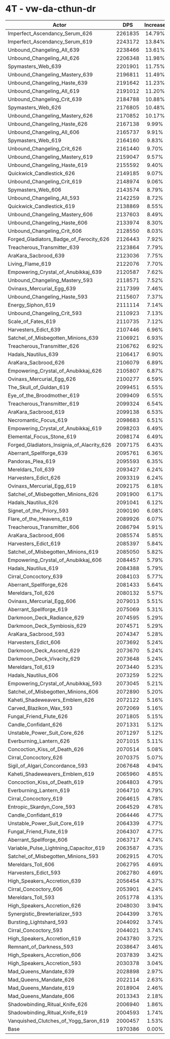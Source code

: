 # 4T - vw-da-cthun-dr
| Actor | DPS | Increase |
|---|:---:|:---:|
|Imperfect_Ascendancy_Serum_626|2261835|14.79%|
|Imperfect_Ascendancy_Serum_619|2243172|13.84%|
|Unbound_Changeling_All_639|2238466|13.61%|
|Unbound_Changeling_All_626|2206348|11.98%|
|Spymasters_Web_639|2201901|11.75%|
|Unbound_Changeling_Mastery_639|2196811|11.49%|
|Unbound_Changeling_Haste_639|2191642|11.23%|
|Unbound_Changeling_All_619|2191012|11.20%|
|Unbound_Changeling_Crit_639|2184788|10.88%|
|Spymasters_Web_626|2176805|10.48%|
|Unbound_Changeling_Mastery_626|2170852|10.17%|
|Unbound_Changeling_Haste_626|2167138|9.99%|
|Unbound_Changeling_All_606|2165737|9.91%|
|Spymasters_Web_619|2164160|9.83%|
|Unbound_Changeling_Crit_626|2161440|9.70%|
|Unbound_Changeling_Mastery_619|2159047|9.57%|
|Unbound_Changeling_Haste_619|2155592|9.40%|
|Quickwick_Candlestick_626|2149185|9.07%|
|Unbound_Changeling_Crit_619|2148974|9.06%|
|Spymasters_Web_606|2143574|8.79%|
|Unbound_Changeling_All_593|2142259|8.72%|
|Quickwick_Candlestick_619|2138869|8.55%|
|Unbound_Changeling_Mastery_606|2137603|8.49%|
|Unbound_Changeling_Haste_606|2133974|8.30%|
|Unbound_Changeling_Crit_606|2128550|8.03%|
|Forged_Gladiators_Badge_of_Ferocity_626|2126443|7.92%|
|Treacherous_Transmitter_639|2123864|7.79%|
|AraKara_Sacbrood_639|2123036|7.75%|
|Living_Flame_619|2122076|7.70%|
|Empowering_Crystal_of_Anubikkaj_639|2120587|7.62%|
|Unbound_Changeling_Mastery_593|2118571|7.52%|
|Ovinaxs_Mercurial_Egg_639|2117399|7.46%|
|Unbound_Changeling_Haste_593|2115607|7.37%|
|Energy_Siphon_619|2111114|7.14%|
|Unbound_Changeling_Crit_593|2110923|7.13%|
|Scale_of_Fates_619|2110735|7.12%|
|Harvesters_Edict_639|2107446|6.96%|
|Satchel_of_Misbegotten_Minions_639|2106921|6.93%|
|Treacherous_Transmitter_626|2106762|6.92%|
|Hadals_Nautilus_639|2106417|6.90%|
|AraKara_Sacbrood_626|2106079|6.89%|
|Empowering_Crystal_of_Anubikkaj_626|2105807|6.87%|
|Ovinaxs_Mercurial_Egg_626|2100277|6.59%|
|The_Skull_of_Guldan_619|2099451|6.55%|
|Eye_of_the_Broodmother_619|2099409|6.55%|
|Treacherous_Transmitter_619|2099324|6.54%|
|AraKara_Sacbrood_619|2099138|6.53%|
|Necromantic_Focus_619|2098683|6.51%|
|Empowering_Crystal_of_Anubikkaj_619|2098203|6.49%|
|Elemental_Focus_Stone_619|2098174|6.49%|
|Forged_Gladiators_Insignia_of_Alacrity_626|2097175|6.43%|
|Aberrant_Spellforge_639|2095761|6.36%|
|Pandoras_Plea_619|2095593|6.35%|
|Mereldars_Toll_639|2093427|6.24%|
|Harvesters_Edict_626|2093319|6.24%|
|Ovinaxs_Mercurial_Egg_619|2092175|6.18%|
|Satchel_of_Misbegotten_Minions_626|2091900|6.17%|
|Hadals_Nautilus_626|2091041|6.12%|
|Signet_of_the_Priory_593|2090190|6.08%|
|Flare_of_the_Heavens_619|2089926|6.07%|
|Treacherous_Transmitter_606|2086794|5.91%|
|AraKara_Sacbrood_606|2085574|5.85%|
|Harvesters_Edict_619|2085397|5.84%|
|Satchel_of_Misbegotten_Minions_619|2085050|5.82%|
|Empowering_Crystal_of_Anubikkaj_606|2084457|5.79%|
|Hadals_Nautilus_619|2084388|5.79%|
|Cirral_Concoctory_639|2084103|5.77%|
|Aberrant_Spellforge_626|2081433|5.64%|
|Mereldars_Toll_626|2080132|5.57%|
|Ovinaxs_Mercurial_Egg_606|2079013|5.51%|
|Aberrant_Spellforge_619|2075069|5.31%|
|Darkmoon_Deck_Radiance_629|2074595|5.29%|
|Darkmoon_Deck_Symbiosis_629|2074571|5.29%|
|AraKara_Sacbrood_593|2074347|5.28%|
|Harvesters_Edict_606|2073692|5.24%|
|Darkmoon_Deck_Ascend_629|2073670|5.24%|
|Darkmoon_Deck_Vivacity_629|2073648|5.24%|
|Mereldars_Toll_619|2073440|5.23%|
|Hadals_Nautilus_606|2073259|5.22%|
|Empowering_Crystal_of_Anubikkaj_593|2073045|5.21%|
|Satchel_of_Misbegotten_Minions_606|2072890|5.20%|
|Kaheti_Shadeweavers_Emblem_626|2072122|5.16%|
|Carved_Blazikon_Wax_593|2072069|5.16%|
|Fungal_Friend_Flute_626|2071805|5.15%|
|Candle_Confidant_626|2071331|5.12%|
|Unstable_Power_Suit_Core_626|2071297|5.12%|
|Everburning_Lantern_626|2071015|5.11%|
|Concoction_Kiss_of_Death_626|2070514|5.08%|
|Cirral_Concoctory_626|2070375|5.07%|
|Sigil_of_Algari_Concordance_593|2067648|4.94%|
|Kaheti_Shadeweavers_Emblem_619|2065960|4.85%|
|Concoction_Kiss_of_Death_619|2064803|4.79%|
|Everburning_Lantern_619|2064710|4.79%|
|Cirral_Concoctory_619|2064615|4.78%|
|Entropic_Skardyn_Core_593|2064529|4.78%|
|Candle_Confidant_619|2064446|4.77%|
|Unstable_Power_Suit_Core_619|2064339|4.77%|
|Fungal_Friend_Flute_619|2064307|4.77%|
|Aberrant_Spellforge_606|2063717|4.74%|
|Variable_Pulse_Lightning_Capacitor_619|2063587|4.73%|
|Satchel_of_Misbegotten_Minions_593|2062915|4.70%|
|Mereldars_Toll_606|2062795|4.69%|
|Harvesters_Edict_593|2062780|4.69%|
|High_Speakers_Accretion_639|2056454|4.37%|
|Cirral_Concoctory_606|2053901|4.24%|
|Mereldars_Toll_593|2051778|4.13%|
|High_Speakers_Accretion_626|2048030|3.94%|
|Synergistic_Brewterializer_593|2044399|3.76%|
|Bursting_Lightshard_593|2044092|3.74%|
|Cirral_Concoctory_593|2044021|3.74%|
|High_Speakers_Accretion_619|2043780|3.72%|
|Remnant_of_Darkness_593|2038647|3.46%|
|High_Speakers_Accretion_606|2037839|3.42%|
|High_Speakers_Accretion_593|2030378|3.04%|
|Mad_Queens_Mandate_639|2028898|2.97%|
|Mad_Queens_Mandate_626|2022114|2.63%|
|Mad_Queens_Mandate_619|2018904|2.46%|
|Mad_Queens_Mandate_606|2013343|2.18%|
|Shadowbinding_Ritual_Knife_626|2006940|1.86%|
|Shadowbinding_Ritual_Knife_619|2004593|1.74%|
|Vanquished_Clutches_of_Yogg_Saron_619|2000457|1.53%|
|Base|1970386|0.00%|
